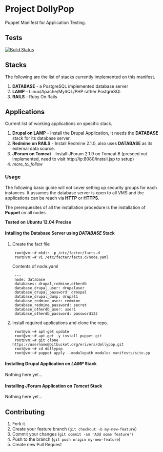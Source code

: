 # Project DollyPop

Puppet Manifest for Application Testing.

## Tests

[![Build
Status](https://ci.morphlabs.com/job/dollypop/badge/icon)](https://ci.morphlabs.com/job/dollypop/)

## Stacks

The following are the list of stacks currently implemented on this manifest.

1. **DATABASE** - a PostgreSQL implemented database server
2. **LAMP** - Linux/Apache/MySQL/PHP rather PostgreSQL
3. **RAILS** - Ruby On Rails

## Applications

Current list of working applications on specific stack.

1. **Drupal on LAMP** - Install the Drupal Application, It needs the **DATABASE** stack for its database server.
2. **Redmine on RAILS** - Install Redmine 2.1.0, also uses **DATABASE** as its external data source.
3. **JForum on Tomcat** - Install JForum 2.1.9 on Tomcat 6 (preseed not implemented, need to visit http://ip:8080/install.jsp to setup)
4. _more_to_follow_


### Usage

The following basic guide will not cover setting up security groups for each instances. It assumes the database server is open to all VMS and the applications can be reach via __HTTP__ or __HTTPS__. 

The prerequesites of all the installation procedure is the installation of __Puppet__ on all nodes. 

**Tested on Ubuntu 12.04 Precise**


#### Intalling the Database Server using _DATABASE_ Stack

1. Create the fact file

        root@vm:~# mkdir -p /etc/facter/facts.d
        root@vm:~# vi /etc/facter/facts.d/node.yaml
        
    Contents of node.yaml
        
        ---
        node: database
        databases: drupal,redmine,otherdb
        database_drupal_user: drupaluser
        database_drupal_password: droopal
        database_drupal_dump: drupal1
        database_redmine_user: redmine
        database_redmine_password: secret
        database_otherdb_user: user1
        database_otherdb_password: password123
        
   
2. Install required applications and clone the repo.
 
        root@vm:~# apt-get update
        root@vm:~# apt-get -y install puppet git
        root@vm:~# git clone https://username@bitbucket.org/erivera/dollypop.git
        root@vm:~# cd dollypop
        root@vm:~# puppet apply --modulepath modules manifests/site.pp

#### Installing Drupal Application on _LAMP_ Stack

Nothing here yet...

#### Installing JForum Application on _Tomcat_ Stack

Nothing here yet...


## Contributing

1. Fork it
2. Create your feature branch (```git checkout -b my-new-feature```)
3. Commit your changes (```git commit -am 'Add some feature'```)
4. Push to the branch (```git push origin my-new-feature```)
5. Create new Pull Request
